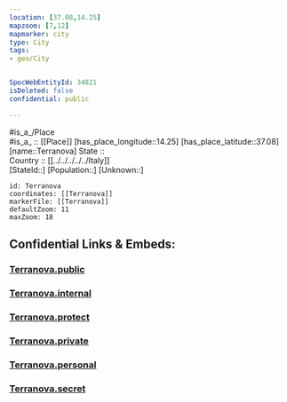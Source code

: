 ```yaml
---
location: [37.08,14.25] 
mapzoom: [7,12] 
mapmarker: city 
type: City
tags:
- geo/City


SpocWebEntityId: 34821
isDeleted: false
confidential: public

---
```

#is_a_/Place  
#is_a_ :: [[Place]] 
[has_place_longitude::14.25] 
[has_place_latitude::37.08] 
[name::Terranova] 
State ::  
Country :: [[../../../../../Italy]]  
[StateId::] 
[Population::] 
[Unknown::] 


```leaflet
id: Terranova
coordinates: [[Terranova]] 
markerFile: [[Terranova]] 
defaultZoom: 11 
maxZoom: 18
```


## Confidential Links & Embeds: 

### [Terranova.public](/_public/\Earth\Continent\Europe\Europe~South\Italy\regions~Italy\Sicily\Caltanissetta.Province\CityTerranova.public.md) 

### [Terranova.internal](/_internal/\Earth\Continent\Europe\Europe~South\Italy\regions~Italy\Sicily\Caltanissetta.Province\CityTerranova.internal.md) 

### [Terranova.protect](/_protect/\Earth\Continent\Europe\Europe~South\Italy\regions~Italy\Sicily\Caltanissetta.Province\CityTerranova.protect.md) 

### [Terranova.private](/_private/\Earth\Continent\Europe\Europe~South\Italy\regions~Italy\Sicily\Caltanissetta.Province\CityTerranova.private.md) 

### [Terranova.personal](/_personal/\Earth\Continent\Europe\Europe~South\Italy\regions~Italy\Sicily\Caltanissetta.Province\CityTerranova.personal.md) 

### [Terranova.secret](/_secret/\Earth\Continent\Europe\Europe~South\Italy\regions~Italy\Sicily\Caltanissetta.Province\CityTerranova.secret.md)

